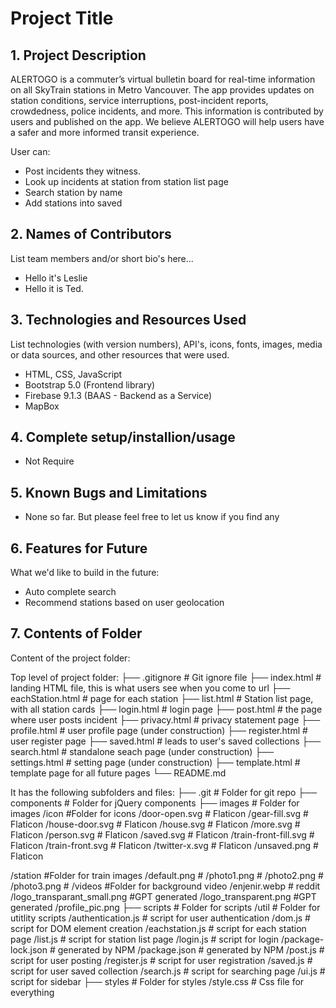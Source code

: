 # Project Title

## 1. Project Description

ALERTOGO is a commuter’s virtual bulletin board for real-time information on all SkyTrain stations in Metro Vancouver. The app provides updates on station conditions, service interruptions, post-incident reports, crowdedness, police incidents, and more. This information is contributed by users and published on the app. We believe ALERTOGO will help users have a safer and more informed transit experience.

User can:

- Post incidents they witness.
- Look up incidents at station from station list page
- Search station by name
- Add stations into saved

## 2. Names of Contributors

List team members and/or short bio's here...

- Hello it's Leslie
- Hello it is Ted.

## 3. Technologies and Resources Used

List technologies (with version numbers), API's, icons, fonts, images, media or data sources, and other resources that were used.

- HTML, CSS, JavaScript
- Bootstrap 5.0 (Frontend library)
- Firebase 9.1.3 (BAAS - Backend as a Service)
- MapBox

## 4. Complete setup/installion/usage

- Not Require

## 5. Known Bugs and Limitations

- None so far. But please feel free to let us know if you find any

## 6. Features for Future

What we'd like to build in the future:

- Auto complete search
- Recommend stations based on user geolocation

## 7. Contents of Folder

Content of the project folder:

Top level of project folder:
├── .gitignore # Git ignore file
├── index.html # landing HTML file, this is what users see when you come to url
├── eachStation.html # page for each station
├── list.html # Station list page, with all station cards
├── login.html # login page
├── post.html # the page where user posts incident
├── privacy.html # privacy statement page
├── profile.html # user profile page (under construction)
├── register.html # user register page
├── saved.html # leads to user's saved collections
├── search.html # standalone seach page (under construction)
├── settings.html # setting page (under construction)
├── template.html # template page for all future pages
└── README.md

It has the following subfolders and files:
├── .git # Folder for git repo
├── components # Folder for jQuery components
├── images # Folder for images
/icon #Folder for icons
/door-open.svg # Flaticon
/gear-fill.svg # Flaticon
/house-door.svg # Flaticon
/house.svg # Flaticon
/more.svg # Flaticon
/person.svg # Flaticon
/saved.svg # Flaticon
/train-front-fill.svg # Flaticon
/train-front.svg # Flaticon
/twitter-x.svg # Flaticon
/unsaved.png # Flaticon

/station #Folder for train images
/default.png #
/photo1.png #
/photo2.png #
/photo3.png #
/videos #Folder for background video
/enjenir.webp # reddit
/logo_transparant_small.png #GPT generated
/logo_transparent.png #GPT generated
/profile_pic.png
├── scripts # Folder for scripts
/util # Folder for utitlity scripts
/authentication.js # script for user authentication
/dom.js # script for DOM element creation
/eachstation.js # script for each station page
/list.js # script for station list page
/login.js # script for login
/package-lock.json # generated by NPM
/package.json # generated by NPM
/post.js # script for user posting
/register.js # script for user registration
/saved.js # script for user saved collection
/search.js # script for searching page
/ui.js # script for sidebar
├── styles # Folder for styles
/style.css # Css file for everything

```

```
